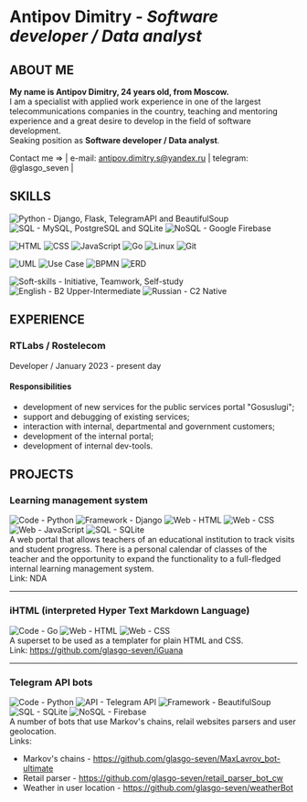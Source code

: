 # Antipov Dimitry - *Software developer / Data analyst*

## ABOUT ME
**My name is Antipov Dimitry, 24 years old, from Moscow.**</br>
I am a specialist with applied work experience in one of the largest telecommunications companies in the country, teaching and mentoring experience and a great desire to develop in the field of software development.</br>
Seaking position as **Software developer / Data analyst**.</br>

Contact me => | e-mail: antipov.dimitry.s@yandex.ru | telegram: @glasgo_seven |

## SKILLS
<img src="https://img.shields.io/badge/Python-Django_Flask_TelegramAPI_BeautifulSoup-4B8BBE" alt="Python - Django, Flask, TelegramAPI and BeautifulSoup"> <img src="https://img.shields.io/badge/SQL-MySQL_PostgreSQL_SQLite-00758F" alt="SQL - MySQL, PostgreSQL and SQLite"> <img src="https://img.shields.io/badge/NoSQL-Google Firebase-FFA611" alt="NoSQL - Google Firebase"></br>

<img src="https://img.shields.io/badge/Web-HTML-E34C26" alt="HTML"> <img src="https://img.shields.io/badge/Web-CSS-3C99DC" alt="CSS"> <img src="https://img.shields.io/badge/Web-JavaScript-F0DB4F" alt="JavaScript"> <img src="https://img.shields.io/badge/Go-79ADDC" alt="Go"> <img src="https://img.shields.io/badge/Linux-FFFFFF" alt="Linux"> <img src="https://img.shields.io/badge/Git-F1502F" alt="Git"></br>

<img src="https://img.shields.io/badge/UML-C8C8C7" alt="UML"> <img src="https://img.shields.io/badge/Use Case-C8C8C7" alt="Use Case"> <img src="https://img.shields.io/badge/BPMN-C8C8C7" alt="BPMN"> <img src="https://img.shields.io/badge/ERD-C8C8C7" alt="ERD"></br>

<img src="https://img.shields.io/badge/Soft-Initiative_Teamwork_Self--study-4B8BBE" alt="Soft-skills - Initiative, Teamwork, Self-study"> <img src="https://img.shields.io/badge/English-B2 Upper--Intermediate-344AA1" alt="English - B2 Upper-Intermediate"> <img src="https://img.shields.io/badge/Russian-C2 Native-CA2C23" alt="Russian - C2 Native"></br>

## EXPERIENCE

### RTLabs / Rostelecom
Developer / January 2023 - present day
#### Responsibilities
* development of new services for the public services portal "Gosuslugi";
* support and debugging of existing services;
* interaction with internal, departmental and government customers;
* development of the internal portal;
* development of internal dev-tools.

## PROJECTS

### Learning management system
<img src="https://img.shields.io/badge/Code-Python-4B8BBE" alt="Code - Python"> <img src="https://img.shields.io/badge/Framework-Django-4B8BBE" alt="Framework - Django"> <img src="https://img.shields.io/badge/Web-HTML-E34C26" alt="Web - HTML"> <img src="https://img.shields.io/badge/Web-CSS-3C99DC" alt="Web - CSS"> <img src="https://img.shields.io/badge/Web-JavaScript-F0DB4F" alt="Web - JavaScript"> <img src="https://img.shields.io/badge/SQL-SQLite-00758F" alt="SQL - SQLite"></br>
A web portal that allows teachers of an educational institution to track visits and student progress.
There is a personal calendar of classes of the teacher and the opportunity to expand the functionality to a full-fledged internal learning management system.</br>
Link: NDA

<hr>

### iHTML (interpreted Hyper Text Markdown Language)
<img src="https://img.shields.io/badge/Code-Go-79ADDC" alt="Code - Go"> <img src="https://img.shields.io/badge/Web-HTML-E34C26" alt="Web - HTML"> <img src="https://img.shields.io/badge/Web-CSS-3C99DC" alt="Web - CSS"></br>
A superset to be used as a templater for plain HTML and CSS.</br>
Link: https://github.com/glasgo-seven/iGuana

<hr>

### Telegram API bots
<img src="https://img.shields.io/badge/Code-Python-4B8BBE" alt="Code - Python"> <img src="https://img.shields.io/badge/API-Telegram API-4B8BBE" alt="API - Telegram API"> <img src="https://img.shields.io/badge/Framework-BeautifulSoup-4B8BBE" alt="Framework - BeautifulSoup"> <img src="https://img.shields.io/badge/SQL-SQLite-00758F" alt="SQL - SQLite"> <img src="https://img.shields.io/badge/NoSQL-Firebase-FFA611" alt="NoSQL - Firebase"></br>
A number of bots that use Markov's chains, relail websites parsers and user geolocation.</br>
Links:
* Markov's chains - https://github.com/glasgo-seven/MaxLavrov_bot-ultimate
* Retail parser - https://github.com/glasgo-seven/retail_parser_bot_cw
* Weather in user location - https://github.com/glasgo-seven/weatherBot

## 
